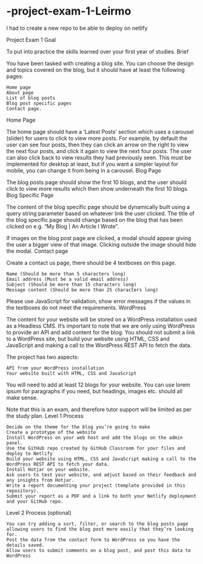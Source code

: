 # -project-exam-1-Leirmo
I had to create a new repo to be able to deploy on netlify


Project Exam 1
Goal

To put into practice the skills learned over your first year of studies.
Brief

You have been tasked with creating a blog site. You can choose the design and topics covered on the blog, but it should have at least the following pages:

    Home page
    About page
    List of blog posts
    Blog post specific pages
    Contact page.

Home Page

The home page should have a ‘Latest Posts’ section which uses a carousel (slider) for users to click to view more posts. For example, by default the user can see four posts, then they can click an arrow on the right to view the next four posts, and click it again to view the next four posts. The user can also click back to view results they had previously seen. This must be implemented for desktop at least, but if you want a simpler layout for mobile, you can change it from being in a carousel.
Blog Page

The blog posts page should show the first 10 blogs, and the user should click to view more results which then show underneath the first 10 blogs.
Blog Specific Page

The content of the blog specific page should be dynamically built using a query string parameter based on whatever link the user clicked. The title of the blog specific page should change based on the blog that has been clicked on e.g. “My Blog | An Article I Wrote”.

If images on the blog post page are clicked, a modal should appear giving the user a bigger view of that image. Clicking outside the image should hide the modal.
Contact page

Create a contact us page, there should be 4 textboxes on this page.

    Name (Should be more than 5 characters long)
    Email address (Must be a valid email address)
    Subject (Should be more than 15 characters long)
    Message content (Should be more than 25 characters long)

Please use JavaScript for validation, show error messages if the values in the textboxes do not meet the requirements.
WordPress

The content for your website will be stored on a WordPress installation used as a Headless CMS. It’s important to note that we are only using WordPress to provide an API and add content for the blog. You should not submit a link to a WordPress site, but build your website using HTML, CSS and JavaScript and making a call to the WordPress REST API to fetch the data.

The project has two aspects:

    API from your WordPress installation
    Your website built with HTML, CSS and JavaScript

You will need to add at least 12 blogs for your website. You can use lorem ipsum for paragraphs if you need, but headings, images etc. should all make sense.

Note that this is an exam, and therefore tutor support will be limited as per the study plan.
Level 1 Process

    Decide on the theme for the blog you’re going to make
    Create a prototype of the website
    Install WordPress on your web host and add the blogs on the admin panel.
    Use the GitHub repo created by GitHub Classroom for your files and deploy to Netlify
    Build your website using HTML, CSS and JavaScript making a call to the WordPress REST API to fetch your data.
    Install Hotjar on your website.
    Ask users to test your website, and adjust based on their feedback and any insights from Hotjar.
    Write a report documenting your project (template provided in this repository).
    Submit your report as a PDF and a link to both your Netlify deployment and your GitHub repo.

Level 2 Process (optional)

    You can try adding a sort, filter, or search to the blog posts page allowing users to find the blog post more easily that they’re looking for.
    Post the data from the contact form to WordPress so you have the details saved.
    Allow users to submit comments on a blog post, and post this data to WordPress
